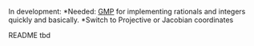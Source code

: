 
In development:
*Needed: [GMP](https://gmplib.org/) for implementing rationals and integers quickly and basically.
*Switch to Projective or Jacobian coordinates

README tbd

